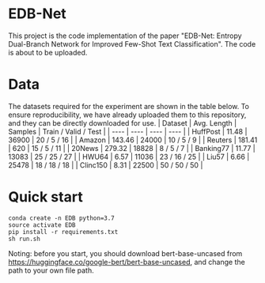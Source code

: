 # EDB-Net
This project is the code implementation of the paper "EDB-Net: Entropy Dual-Branch Network for Improved Few-Shot Text Classification".
The code is about to be uploaded.
# Data
The datasets required for the experiment are shown in the table below. To ensure reproducibility, we have already uploaded them to this repository, and they can be directly downloaded for use. 
| Dataset | Avg. Length | Samples | Train / Valid / Test |
| ---- | ---- | ---- | ---- |
| HuffPost | 11.48 | 36900 | 20 / 5 / 16 |
| Amazon | 143.46 | 24000 | 10 / 5 / 9 |
| Reuters | 181.41 | 620 | 15 / 5 / 11 |
| 20News | 279.32 | 18828 | 8 / 5 / 7 |
| Banking77 | 11.77 | 13083 | 25 / 25 / 27 |
| HWU64 | 6.57 | 11036 | 23 / 16 / 25 |
| Liu57 | 6.66 | 25478 | 18 / 18 / 18 |
| Clinc150 | 8.31 | 22500 | 50 / 50 / 50 |
# Quick start
```key
conda create -n EDB python=3.7
source activate EDB
pip install -r requirements.txt
sh run.sh
``` 
Noting: before you start, you should download bert-base-uncased from https://huggingface.co/google-bert/bert-base-uncased, and change the path to your own file path.

